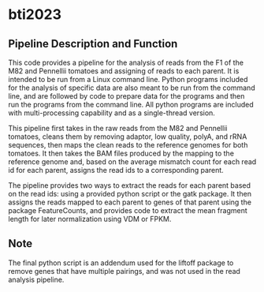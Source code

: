 # bti2023

## Pipeline Description and Function
This code provides a pipeline for the analysis of reads from the F1 of the M82 and Pennellii tomatoes and assigning of reads to each parent. It is intended to be run from a Linux command line. Python programs included for the analysis of specific data are also meant to be run from the command line, and are followed by code to prepare data for the programs and then run the programs from the command line. All python programs are included with multi-processing capability and as a single-thread version. 

This pipeline first takes in the raw reads from the M82 and Pennellii tomatoes, cleans them by removing adaptor, low quality, polyA, and rRNA sequences, then maps the clean reads to the reference genomes for both tomatoes. It then takes the BAM files produced by the mapping to the reference genome and, based on the average mismatch count for each read id for each parent, assigns the read ids to a corresponding parent. 

The pipeline provides two ways to extract the reads for each parent based on the read ids: using a provided python script or the gatk package. It then assigns the reads mapped to each parent to genes of that parent using the package FeatureCounts, and provides code to extract the mean fragment length for later normalization using VDM or FPKM.

## Note 
The final python script is an addendum used for the liftoff package to remove genes that have multiple pairings, and was not used in the read analysis pipeline. 
